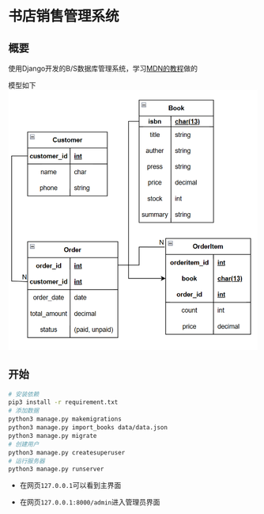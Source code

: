 # 书店销售管理系统

## 概要

使用Django开发的B/S数据库管理系统，学习[MDN的教程](https://github.com/mdn/django-locallibrary-tutorial)做的

模型如下
![ER diagram](BookstoreSalesManagementSystem\data\ER_diagram.png)


## 开始

```bash
# 安装依赖
pip3 install -r requirement.txt
# 添加数据
python3 manage.py makemigrations
python3 manage.py import_books data/data.json
python3 manage.py migrate
# 创建用户
python3 manage.py createsuperuser
# 运行服务器
python3 manage.py runserver
```

- 在网页`127.0.0.1`可以看到主界面

- 在网页`127.0.0.1:8000/admin`进入管理员界面
